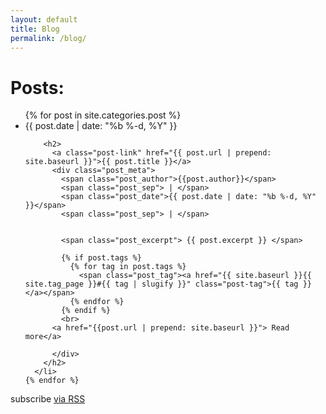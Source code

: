 ```yaml
---
layout: default
title: Blog
permalink: /blog/
---
```


<div class="home">

  <h1 class="page-heading">Posts:</h1>

  <ul class="post-list">
    {% for post in site.categories.post %}
      <li>
        <span class="post-meta">{{ post.date | date: "%b %-d, %Y" }}</span>

        <h2>
          <a class="post-link" href="{{ post.url | prepend: site.baseurl }}">{{ post.title }}</a>
          <div class="post_meta">
            <span class="post_author">{{post.author}}</span>
            <span class="post_sep"> | </span>
            <span class="post_date">{{ post.date | date: "%b %-d, %Y" }}</span>
            <span class="post_sep"> | </span>


            <span class="post_excerpt"> {{ post.excerpt }} </span>

            {% if post.tags %}
              {% for tag in post.tags %}
                <span class="post_tag"><a href="{{ site.baseurl }}{{ site.tag_page }}#{{ tag | slugify }}" class="post-tag">{{ tag }}</a></span>
              {% endfor %}
            {% endif %}
            <br>
          <a href="{{post.url | prepend: site.baseurl }}"> Read more</a>

          </div>
        </h2>
      </li>
    {% endfor %}
  </ul>

  <p class="rss-subscribe">subscribe <a href="{{ "/feed.xml" | prepend: site.baseurl }}">via RSS</a></p>

</div>
